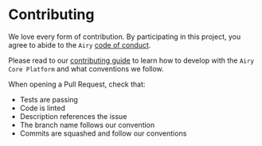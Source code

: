 # Contributing

We love every form of contribution. By participating in this project, you
agree to abide to the `Airy` [code of conduct](/code_of_conduct.md).

Please read to our [contributing guide](/docs/docs/guidelines/contributing.md) to
learn how to develop with the `Airy Core Platform` and what conventions we
follow.

When opening a Pull Request, check that:

- Tests are passing
- Code is linted
- Description references the issue
- The branch name follows our convention
- Commits are squashed and follow our conventions
